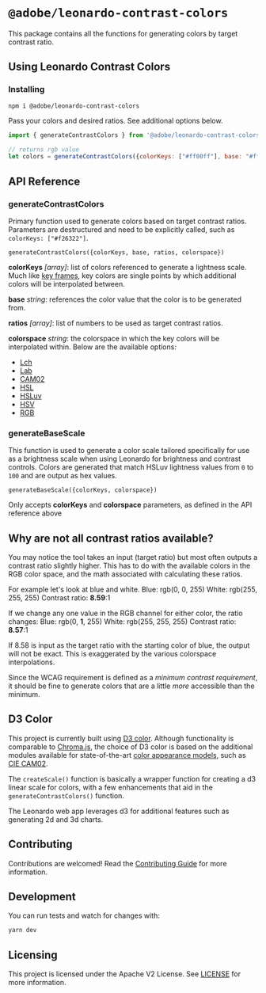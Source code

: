 # `@adobe/leonardo-contrast-colors`

This package contains all the functions for generating colors by target contrast ratio.

## Using Leonardo Contrast Colors

### Installing
```
npm i @adobe/leonardo-contrast-colors
```

Pass your colors and desired ratios. See additional options below.
```js
import { generateContrastColors } from '@adobe/leonardo-contrast-colors';

// returns rgb value
let colors = generateContrastColors({colorKeys: ["#ff00ff"], base: "#ffffff", ratios: [4.5]});
```

## API Reference

### generateContrastColors

Primary function used to generate colors based on target contrast ratios. Parameters are destructured and need to be explicitly called, such as `colorKeys: ["#f26322"]`.

```
generateContrastColors({colorKeys, base, ratios, colorspace})
```

**colorKeys** *[array]*: list of colors referenced to generate a lightness scale. Much like [key frames](https://en.wikipedia.org/wiki/Key_frame), key colors are single points by which additional colors will be interpolated between.

**base** *string*: references the color value that the color is to be generated from.

**ratios** *[array]*: list of numbers to be used as target contrast ratios.

**colorspace** *string*: the colorspace in which the key colors will be interpolated within. Below are the available options:

- [Lch](https://en.wikipedia.org/wiki/HCL_color_space)
- [Lab](https://en.wikipedia.org/wiki/CIELAB_color_space)
- [CAM02](https://en.wikipedia.org/wiki/CIECAM02)
- [HSL](https://en.wikipedia.org/wiki/HSL_and_HSV)
- [HSLuv](https://en.wikipedia.org/wiki/HSLuv)
- [HSV](https://en.wikipedia.org/wiki/HSL_and_HSV)
- [RGB](https://en.wikipedia.org/wiki/RGB_color_space)

### generateBaseScale

This function is used to generate a color scale tailored specifically for use as a brightness scale when using Leonardo for brightness and contrast controls. Colors are generated that match HSLuv lightness values from `0` to `100` and are output as hex values.

```
generateBaseScale({colorKeys, colorspace})
```

Only accepts **colorKeys** and **colorspace** parameters, as defined in the API reference above


## Why are not all contrast ratios available?
You may notice the tool takes an input (target ratio) but most often outputs a contrast ratio slightly higher. This has to do with the available colors in the RGB color space, and the math associated with calculating these ratios.

For example let's look at blue and white.
Blue: rgb(0, 0, 255)
White: rgb(255, 255, 255)
Contrast ratio: **8.59**:1

If we change any one value in the RGB channel for either color, the ratio changes:
Blue: rgb(0, **1**, 255)
White: rgb(255, 255, 255)
Contrast ratio: **8.57**:1

If 8.58 is input as the target ratio with the starting color of blue, the output will not be exact. This is exaggerated by the various colorspace interpolations.

Since the WCAG requirement is defined as a *minimum contrast requirement*, it should be fine to generate colors that are a little *more* accessible than the minimum.

## D3 Color
This project is currently built using [D3 color](https://github.com/d3/d3-color). Although functionality is comparable to [Chroma.js](https://gka.github.io/chroma.js/), the choice of D3 color is based on the additional modules available for state-of-the-art [color appearance models](https://en.wikipedia.org/wiki/Color_appearance_model), such as [CIE CAM02](https://gramaz.io/d3-cam02/).

The `createScale()` function is basically a wrapper function for creating a d3 linear scale for colors, with a few enhancements that aid in the `generateContrastColors()` function.

The Leonardo web app leverages d3 for additional features such as generating 2d and 3d charts.

## Contributing
Contributions are welcomed! Read the [Contributing Guide](../../.github/CONTRIBUTING.md) for more information.

## Development

You can run tests and watch for changes with:

```sh
yarn dev
```

## Licensing
This project is licensed under the Apache V2 License. See [LICENSE](LICENSE) for more information.
